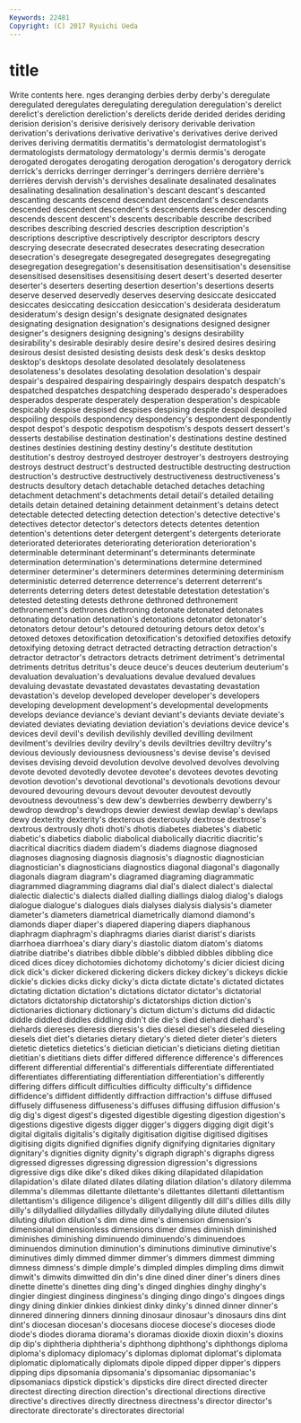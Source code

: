 ```yaml
---
Keywords: 22481 
Copyright: (C) 2017 Ryuichi Ueda
---
```


# title

Write contents here.
nges deranging derbies derby derby's deregulate deregulated
deregulates deregulating deregulation deregulation's derelict derelict's dereliction dereliction's derelicts deride
derided derides deriding derision derision's derisive derisively derisory derivable derivation
derivation's derivations derivative derivative's derivatives derive derived derives deriving dermatitis
dermatitis's dermatologist dermatologist's dermatologists dermatology dermatology's dermis dermis's derogate derogated
derogates derogating derogation derogation's derogatory derrick derrick's derricks derringer derringer's
derringers derrière derrière's derrières dervish dervish's dervishes desalinate desalinated desalinates
desalinating desalination desalination's descant descant's descanted descanting descants descend descendant
descendant's descendants descended descendent descendent's descendents descender descending descends descent
descent's descents describable describe described describes describing descried descries description
description's descriptions descriptive descriptively descriptor descriptors descry descrying desecrate desecrated
desecrates desecrating desecration desecration's desegregate desegregated desegregates desegregating desegregation desegregation's
desensitisation desensitisation's desensitise desensitised desensitises desensitising desert desert's deserted deserter
deserter's deserters deserting desertion desertion's desertions deserts deserve deserved deservedly
deserves deserving desiccate desiccated desiccates desiccating desiccation desiccation's desiderata desideratum
desideratum's design design's designate designated designates designating designation designation's designations
designed designer designer's designers designing designing's designs desirability desirability's desirable
desirably desire desire's desired desires desiring desirous desist desisted desisting
desists desk desk's desks desktop desktop's desktops desolate desolated desolately
desolateness desolateness's desolates desolating desolation desolation's despair despair's despaired despairing
despairingly despairs despatch despatch's despatched despatches despatching desperado desperado's desperadoes
desperados desperate desperately desperation desperation's despicable despicably despise despised despises
despising despite despoil despoiled despoiling despoils despondency despondency's despondent despondently
despot despot's despotic despotism despotism's despots dessert dessert's desserts destabilise
destination destination's destinations destine destined destines destinies destining destiny destiny's
destitute destitution destitution's destroy destroyed destroyer destroyer's destroyers destroying destroys
destruct destruct's destructed destructible destructing destruction destruction's destructive destructively destructiveness
destructiveness's destructs desultory detach detachable detached detaches detaching detachment detachment's
detachments detail detail's detailed detailing details detain detained detaining detainment
detainment's detains detect detectable detected detecting detection detection's detective detective's
detectives detector detector's detectors detects detentes detention detention's detentions deter
detergent detergent's detergents deteriorate deteriorated deteriorates deteriorating deterioration deterioration's determinable
determinant determinant's determinants determinate determination determination's determinations determine determined determiner
determiner's determiners determines determining determinism deterministic deterred deterrence deterrence's deterrent
deterrent's deterrents deterring deters detest detestable detestation detestation's detested detesting
detests dethrone dethroned dethronement dethronement's dethrones dethroning detonate detonated detonates
detonating detonation detonation's detonations detonator detonator's detonators detour detour's detoured
detouring detours detox detox's detoxed detoxes detoxification detoxification's detoxified detoxifies
detoxify detoxifying detoxing detract detracted detracting detraction detraction's detractor detractor's
detractors detracts detriment detriment's detrimental detriments detritus detritus's deuce deuce's
deuces deuterium deuterium's devaluation devaluation's devaluations devalue devalued devalues devaluing
devastate devastated devastates devastating devastation devastation's develop developed developer developer's
developers developing development development's developmental developments develops deviance deviance's deviant
deviant's deviants deviate deviate's deviated deviates deviating deviation deviation's deviations
device device's devices devil devil's devilish devilishly devilled devilling devilment
devilment's devilries devilry devilry's devils deviltries deviltry deviltry's devious deviously
deviousness deviousness's devise devise's devised devises devising devoid devolution devolve
devolved devolves devolving devote devoted devotedly devotee devotee's devotees devotes
devoting devotion devotion's devotional devotional's devotionals devotions devour devoured devouring
devours devout devouter devoutest devoutly devoutness devoutness's dew dew's dewberries
dewberry dewberry's dewdrop dewdrop's dewdrops dewier dewiest dewlap dewlap's dewlaps
dewy dexterity dexterity's dexterous dexterously dextrose dextrose's dextrous dextrously dhoti
dhoti's dhotis diabetes diabetes's diabetic diabetic's diabetics diabolic diabolical diabolically
diacritic diacritic's diacritical diacritics diadem diadem's diadems diagnose diagnosed diagnoses
diagnosing diagnosis diagnosis's diagnostic diagnostician diagnostician's diagnosticians diagnostics diagonal diagonal's
diagonally diagonals diagram diagram's diagramed diagraming diagrammatic diagrammed diagramming diagrams
dial dial's dialect dialect's dialectal dialectic dialectic's dialects dialled dialling
diallings dialog dialog's dialogs dialogue dialogue's dialogues dials dialyses dialysis
dialysis's diameter diameter's diameters diametrical diametrically diamond diamond's diamonds diaper
diaper's diapered diapering diapers diaphanous diaphragm diaphragm's diaphragms diaries diarist
diarist's diarists diarrhoea diarrhoea's diary diary's diastolic diatom diatom's diatoms
diatribe diatribe's diatribes dibble dibble's dibbled dibbles dibbling dice diced
dices dicey dichotomies dichotomy dichotomy's dicier diciest dicing dick dick's
dicker dickered dickering dickers dickey dickey's dickeys dickie dickie's dickies
dicks dicky dicky's dicta dictate dictate's dictated dictates dictating dictation
dictation's dictations dictator dictator's dictatorial dictators dictatorship dictatorship's dictatorships diction
diction's dictionaries dictionary dictionary's dictum dictum's dictums did didactic diddle
diddled diddles diddling didn't die die's died diehard diehard's diehards
diereses dieresis dieresis's dies diesel diesel's dieseled dieseling diesels diet
diet's dietaries dietary dietary's dieted dieter dieter's dieters dietetic dietetics
dietetics's dietician dietician's dieticians dieting dietitian dietitian's dietitians diets differ
differed difference difference's differences different differential differential's differentials differentiate differentiated
differentiates differentiating differentiation differentiation's differently differing differs difficult difficulties difficulty
difficulty's diffidence diffidence's diffident diffidently diffraction diffraction's diffuse diffused diffusely
diffuseness diffuseness's diffuses diffusing diffusion diffusion's dig dig's digest digest's
digested digestible digesting digestion digestion's digestions digestive digests digger digger's
diggers digging digit digit's digital digitalis digitalis's digitally digitisation digitise
digitised digitises digitising digits dignified dignifies dignify dignifying dignitaries dignitary
dignitary's dignities dignity dignity's digraph digraph's digraphs digress digressed digresses
digressing digression digression's digressions digressive digs dike dike's diked dikes
diking dilapidated dilapidation dilapidation's dilate dilated dilates dilating dilation dilation's
dilatory dilemma dilemma's dilemmas dilettante dilettante's dilettantes dilettanti dilettantism dilettantism's
diligence diligence's diligent diligently dill dill's dillies dills dilly dilly's
dillydallied dillydallies dillydally dillydallying dilute diluted dilutes diluting dilution dilution's
dim dime dime's dimension dimension's dimensional dimensionless dimensions dimer dimes
diminish diminished diminishes diminishing diminuendo diminuendo's diminuendoes diminuendos diminution diminution's
diminutions diminutive diminutive's diminutives dimly dimmed dimmer dimmer's dimmers dimmest
dimming dimness dimness's dimple dimple's dimpled dimples dimpling dims dimwit
dimwit's dimwits dimwitted din din's dine dined diner diner's diners
dines dinette dinette's dinettes ding ding's dinged dinghies dinghy dinghy's
dingier dingiest dinginess dinginess's dinging dingo dingo's dingoes dings dingy
dining dinkier dinkies dinkiest dinky dinky's dinned dinner dinner's dinnered
dinnering dinners dinning dinosaur dinosaur's dinosaurs dins dint dint's diocesan
diocesan's diocesans diocese diocese's dioceses diode diode's diodes diorama diorama's
dioramas dioxide dioxin dioxin's dioxins dip dip's diphtheria diphtheria's diphthong
diphthong's diphthongs diploma diploma's diplomacy diplomacy's diplomas diplomat diplomat's diplomata
diplomatic diplomatically diplomats dipole dipped dipper dipper's dippers dipping dips
dipsomania dipsomania's dipsomaniac dipsomaniac's dipsomaniacs dipstick dipstick's dipsticks dire direct
directed directer directest directing direction direction's directional directions directive directive's
directives directly directness directness's director director's directorate directorate's directorates directorial
